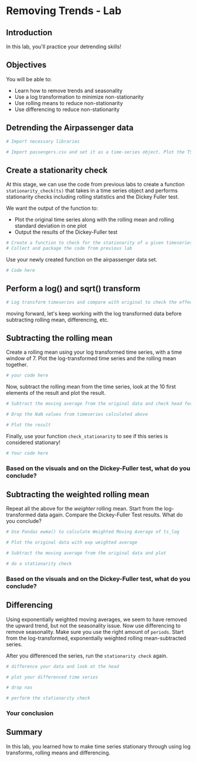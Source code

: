 
# Removing Trends - Lab

## Introduction

In this lab, you'll practice your detrending skills!

## Objectives

You will be able to:
* Learn how to remove trends and seasonality
* Use a log transformation to minimize non-stationarity
* Use rolling means to reduce non-stationarity
* Use differencing to reduce non-stationarity

## Detrending the Airpassenger data


```python
# Import necessary libraries

# Import passengers.csv and set it as a time-series object. Plot the TS

```

## Create a stationarity check

At this stage, we can use the code from previous labs to create a function `stationarity_check(ts)` that takes in a time series object and performs stationarity checks including rolling statistics and the Dickey Fuller test. 

We want the output of the function to:
- Plot the original time series along with the rolling mean and rolling standard deviation in one plot
- Output the results of the Dickey-Fuller test


```python
# Create a function to check for the stationarity of a given timeseries using rolling stats and DF test
# Collect and package the code from previous lab

```

Use your newly created function on the airpassenger data set.


```python
# Code here
```

## Perform a log() and sqrt() transform


```python
# Log transform timeseries and compare with original to check the effect

```

moving forward, let's keep working with the log transformed data before subtracting rolling mean, differencing, etc.

## Subtracting the rolling mean

Create a rolling mean using your log transformed time series, with a time window of 7. Plot the log-transformed time series and the rolling mean together.


```python
# your code here
```

Now, subtract the rolling mean from the time series, look at the 10 first elements of the result and plot the result.


```python
# Subtract the moving average from the original data and check head for Nans
```


```python
# Drop the NaN values from timeseries calculated above

```


```python
# Plot the result

```

Finally, use your function `check_stationarity` to see if this series is considered stationary!


```python
# Your code here
```

### Based on the visuals and on the Dickey-Fuller test, what do you conclude?


## Subtracting the weighted rolling mean

Repeat all the above for the *weighter* rolling mean. Start from the log-transformed data again. Compare the Dickey-Fuller Test results. What do you conclude?


```python
# Use Pandas ewma() to calculate Weighted Moving Average of ts_log

# Plot the original data with exp weighted average

```


```python
# Subtract the moving average from the original data and plot
```


```python
# do a stationarity check
```

### Based on the visuals and on the Dickey-Fuller test, what do you conclude?


## Differencing

Using exponentially weighted moving averages, we seem to have removed the upward trend, but not the seasonality issue. Now use differencing to remove seasonality. Make sure you use the right amount of `periods`. Start from the log-transformed, exponentially weighted rolling mean-subtracted series.

After you differenced the series, run the `stationarity check` again.


```python
# difference your data and look at the head
```


```python
# plot your differenced time series
```


```python
# drop nas
```


```python
# perform the stationarity check
```

### Your conclusion

## Summary 

In this lab, you learned how to make time series stationary through using log transforms, rolling means and differencing.
